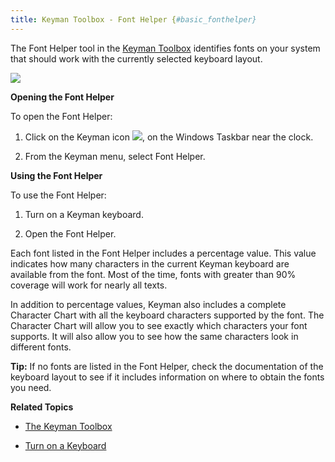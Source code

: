 ```yaml
---
title: Keyman Toolbox - Font Helper {#basic_fonthelper}
---
```


The Font Helper tool in the [Keyman Toolbox](#basic_toolbox) identifies
fonts on your system that should work with the currently selected
keyboard layout.

![](desktop_images/fonthelper.png)

**Opening the Font Helper**

To open the Font Helper:

1.  Click on the Keyman icon ![](desktop_images/icon-keyman.png), on the
    Windows Taskbar near the clock.

2.  From the Keyman menu, select Font Helper.

**Using the Font Helper**

To use the Font Helper:

1.  Turn on a Keyman keyboard.

2.  Open the Font Helper.

Each font listed in the Font Helper includes a percentage value. This
value indicates how many characters in the current Keyman keyboard are
available from the font. Most of the time, fonts with greater than 90%
coverage will work for nearly all texts.

In addition to percentage values, Keyman also includes a complete
Character Chart with all the keyboard characters supported by the font.
The Character Chart will allow you to see exactly which characters your
font supports. It will also allow you to see how the same characters
look in different fonts.

**Tip:**
If no fonts are listed in the Font Helper, check the documentation of
the keyboard layout to see if it includes information on where to obtain
the fonts you need.

**Related Topics**

-   [The Keyman Toolbox](toolbox)

-   [Turn on a Keyboard](../keyboard_tasks/enable_keyboard)
